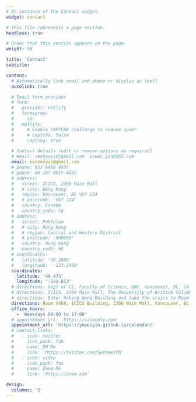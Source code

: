 ```yaml
---
# An instance of the Contact widget.
widget: contact

# This file represents a page section.
headless: true

# Order that this section appears on the page.
weight: 50

title: 'Contact'
subtitle:

content:
  # Automatically link email and phone or display as text?
  autolink: true

  # Email form provider
  # form:
  #   provider: netlify
  #   formspree:
  #     id:
  #   netlify:
  #     # Enable CAPTCHA challenge to reduce spam?
  #     # captcha: false
  #     captcha: true

  # Contact details (edit or remove options as required)
  # email: seckexyin@gmail.com  yuwei_yin@163.com
  email: seckexyin@gmail.com
  # phone: 852 6489 0597
  # phone: 86 187 0815 4662
  # address:
  #   street: ICICS, 2366 Main Mall
  #   # city: Hong Kong
  #   region: Vancouver, BC V6T 1Z4
  #   # postcode: 'V6T 1Z4'
  #   country: Canada
  #   country_code: CA
  # address:
  #   street: Pokfulam
  #   # city: Hong Kong
  #   # region: Central and Western District
  #   # postcode: '000000'
  #   country: Hong Kong
  #   country_code: HK
  # coordinates:
  #   latitude: '49.2606'
  #   longitude: '-123.2460'
  coordinates:
    latitude: '49.473'
    longitude: '-122.813'
  # directions: Dept of CS, Faculty of Science, UBC, Vancouver, BC, CA
  # directions: ICICS, 2366 Main Mall, The University of British Columbia, Vancouver, BC V6T 1Z4, Canada
  # directions: Enter Haking Wong Building and take the stairs to Room 335A on Floor 3
  directions: Room X460, ICICS Building, 2366 Main Mall, Vancouver, BC V6T 1Z4, Canada
  office_hours:
    - 'Weekdays 09:00 to 17:00'
  # appointment_url: 'https://calendly.com'
  appointment_url: 'https://yuweiyin.github.io/calendar/'
  # contact_links:
  #   - icon: twitter
  #     icon_pack: fab
  #     name: DM Me
  #     link: 'https://twitter.com/SeckexYIN'
  #   - icon: video
  #     icon_pack: fas
  #     name: Zoom Me
  #     link: 'https://zoom.com'

design:
  columns: '2'
---
```

